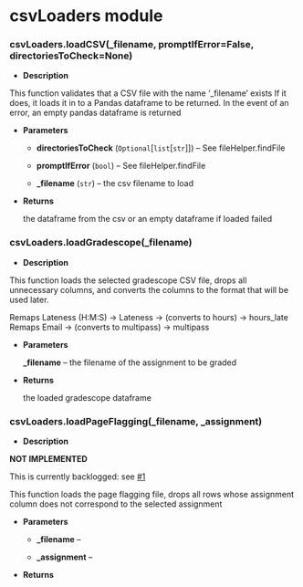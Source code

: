 # csvLoaders module


### csvLoaders.loadCSV(_filename, promptIfError=False, directoriesToCheck=None)

* **Description**


This function validates that a CSV file with the name ‘_filename’ exists
If it does, it loads it in to a Pandas dataframe to be returned. In the event of an error,
an empty pandas dataframe is returned


* **Parameters**

    
    * **directoriesToCheck** (`Optional`[`list`[`str`]]) – See fileHelper.findFile


    * **promptIfError** (`bool`) – See fileHelper.findFile


    * **_filename** (`str`) – the csv filename to load



* **Returns**

    the dataframe from the csv or an empty dataframe if loaded failed



### csvLoaders.loadGradescope(_filename)

* **Description**


This function loads the selected gradescope CSV file, drops all unnecessary columns,
and converts the columns to the format that will be used later.

Remaps Lateness (H:M:S) -> Lateness -> (converts to hours) -> hours_late
Remaps Email -> (converts to multipass) -> multipass


* **Parameters**

    **_filename** – the filename of the assignment to be graded



* **Returns**

    the loaded gradescope dataframe



### csvLoaders.loadPageFlagging(_filename, _assignment)

* **Description**


**NOT IMPLEMENTED**

This is currently backlogged: see [#1](https://github.com/TriHardStudios/101GradingScript/issues/1)

This function loads the page flagging file, drops all rows whose assignment column does not correspond to the
selected assignment


* **Parameters**

    
    * **_filename** – 


    * **_assignment** – 



* **Returns**
